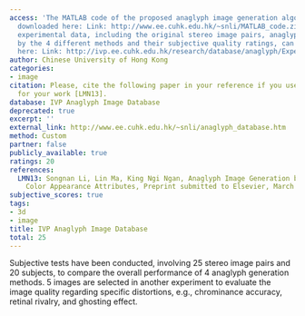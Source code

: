 ```yaml
---
access: 'The MATLAB code of the proposed anaglyph image generation algorithm can be
  downloaded here: Link: http://www.ee.cuhk.edu.hk/~snli/MATLAB_code.zip All the other
  experimental data, including the original stereo image pairs, anaglyph images generated
  by the 4 different methods and their subjective quality ratings, can be downloaded
  here: Link: http://ivp.ee.cuhk.edu.hk/research/database/anaglyph/Experimental_data.zip'
author: Chinese University of Hong Kong
categories:
- image
citation: Please, cite the following paper in your reference if you use this database
  for your work [LMN13].
database: IVP Anaglyph Image Database
deprecated: true
excerpt: ''
external_link: http://www.ee.cuhk.edu.hk/~snli/anaglyph_database.htm
method: Custom
partner: false
publicly_available: true
ratings: 20
references:
  LMN13: Songnan Li, Lin Ma, King Ngi Ngan, Anaglyph Image Generation by Matching
    Color Appearance Attributes, Preprint submitted to Elsevier, March 2013.
subjective_scores: true
tags:
- 3d
- image
title: IVP Anaglyph Image Database
total: 25
---
```


Subjective tests have been conducted, involving 25 stereo image pairs and 20 subjects, to compare the overall performance of 4 anaglyph generation methods. 5 images are selected in another experiment to evaluate the image quality regarding specific distortions, e.g., chrominance accuracy, retinal rivalry, and ghosting effect.